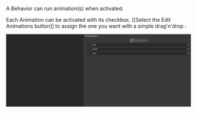 A Behavior can run animation(s) when activated.

Each Animation can be activated with its checkbox. [[Select the Edit Animations button]] to assign the one you want with a simple drag'n'drop :

![assign_anim.gif](./../../../../../../../../media/user_manual/game_mecanics/behaviors/asssign_anim/assign_anim.gif.gif)